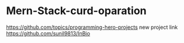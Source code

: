 # Mern-Stack-curd-oparation
https://github.com/topics/programming-hero-projects 
new project link
https://github.com/sunil9813/InBio
